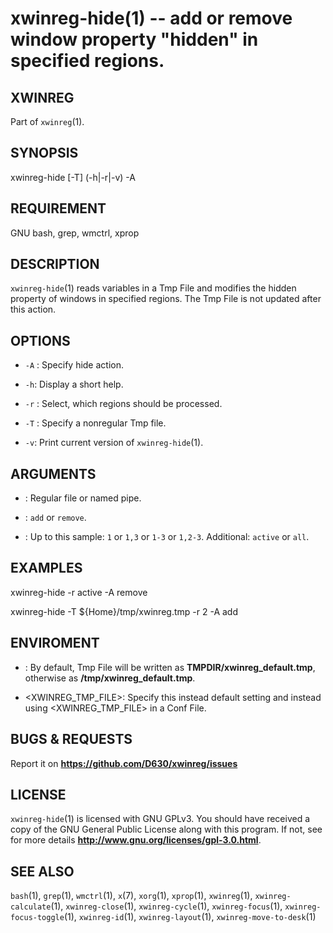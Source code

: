 xwinreg-hide(1) -- add or remove window property "hidden" in specified regions.
=======================================================================

## XWINREG
Part of `xwinreg`(1).
## SYNOPSIS
xwinreg-hide [-T] (-h|-r|-v) -A
## REQUIREMENT
GNU bash, grep, wmctrl, xprop
## DESCRIPTION
`xwinreg-hide`(1) reads variables in a Tmp File and modifies the hidden property of windows in specified regions. The Tmp File is not updated after this action.
## OPTIONS
* `-A` <HACT>:
 Specify hide action.

* `-h`:
 Display a short help.

* `-r` <REG>:
 Select, which regions should be processed.

* `-T` <FILE>:
 Specify a nonregular Tmp file.

* `-v`:
 Print current version of `xwinreg-hide`(1).

## ARGUMENTS
* <FILE>:
 Regular file or named pipe.

* <HACT>:
 `add` or `remove`.

* <REG>:
 Up to this sample: `1` or `1,3` or `1-3` or `1,2-3`. Additional: `active` or `all`.

## EXAMPLES
 xwinreg-hide -r active -A remove

 xwinreg-hide -T ${Home}/tmp/xwinreg.tmp -r 2 -A add

## ENVIROMENT
* <TMPDIR>:
 By default, Tmp File will be written as **TMPDIR/xwinreg_default.tmp**, otherwise as **/tmp/xwinreg_default.tmp**.

* <XWINREG_TMP_FILE>:
 Specify this instead default setting and instead using <XWINREG_TMP_FILE> in a Conf File.

## BUGS & REQUESTS
Report it on **https://github.com/D630/xwinreg/issues**
## LICENSE
`xwinreg-hide`(1) is licensed with GNU GPLv3. You should have received a copy of the GNU General Public License along with this program. If not, see for more details **http://www.gnu.org/licenses/gpl-3.0.html**.
## SEE ALSO
`bash`(1), `grep`(1), `wmctrl`(1), `x`(7), `xorg`(1), `xprop`(1), `xwinreg`(1), `xwinreg-calculate`(1), `xwinreg-close`(1), `xwinreg-cycle`(1), `xwinreg-focus`(1), `xwinreg-focus-toggle`(1), `xwinreg-id`(1), `xwinreg-layout`(1), `xwinreg-move-to-desk`(1)
